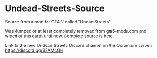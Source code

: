 # Undead-Streets-Source

Source from a mod for GTA V called "Unead Streets"

Was dumped or at least completely removed from gta5-mods.com and wiped of this earth until now. Complete source is here.

Link to the new Undead Streets Discord channel on the Ocramium server: https://discord.gg/BEAMcGH

